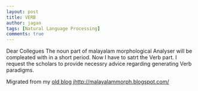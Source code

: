 ```yaml
---
layout: post
title: VERB
author: jagan
tags: [Natural Language Processing]
comments: true
---
```

Dear Collegues
The noun part of malayalam morphological Analyser will be compleated with in a short period. Now I have to satrt the Verb part.
I request the scholars to provide necessry advice regarding generating Verb paradigms.


Migrated from my [old blog jhttp://malayalammorph.blogspot.com/](http://malayalammorph.blogspot.com/)
